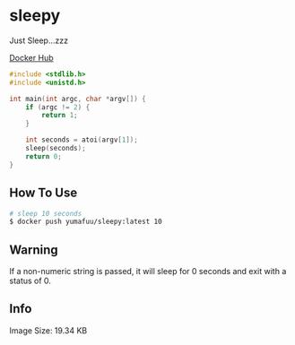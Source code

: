 # sleepy

Just Sleep...zzz

[Docker Hub](https://hub.docker.com/repository/docker/yumafuu/sleepy/general)


```c
#include <stdlib.h>
#include <unistd.h>

int main(int argc, char *argv[]) {
    if (argc != 2) {
        return 1;
    }

    int seconds = atoi(argv[1]);
    sleep(seconds);
    return 0;
}
```

## How To Use

```bash
# sleep 10 seconds
$ docker push yumafuu/sleepy:latest 10
```

## Warning
If a non-numeric string is passed, it will sleep for 0 seconds and exit with a status of 0.


## Info
Image Size: 19.34 KB
